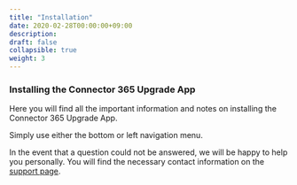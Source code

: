 ```yaml
---
title: "Installation"
date: 2020-02-28T00:00:00+09:00
description: 
draft: false
collapsible: true
weight: 3
---
```

### Installing the  Connector 365 Upgrade App

Here you will find all the important information and notes on installing the Connector 365 Upgrade App.

Simply use either the bottom or left navigation menu.

In the event that a question could not be answered, we will be happy to help you personally. You will find the necessary contact information on the [support page](en-us/apps/help-and-support/).